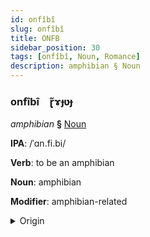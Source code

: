 ```yaml
---
id: onfîbî
slug: onfîbî
title: ONFB
sidebar_position: 30
tags: [onfîbî, Noun, Romance]
description: amphibian § Noun
---
```


### onfîbî&emsp;<span kind="abugida">ɽ̃ɤɟʋɟ</span>

*amphibian* **§** [Noun](../../tags/Noun)

**IPA**: /ˈɑn.fi.bi/

**Verb**: to be an amphibian

**Noun**: amphibian

**Modifier**: amphibian-related

<details>
    <summary>Origin</summary>
    Catalan amfibi /amˈfi.bi/<br/>
    <em>Romance Language Family</em>
</details>